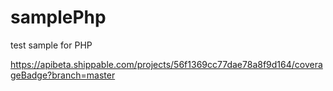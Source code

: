 # samplePhp
test sample for PHP

https://apibeta.shippable.com/projects/56f1369cc77dae78a8f9d164/coverageBadge?branch=master
